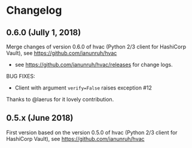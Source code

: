 # Changelog

## 0.6.0 (Jully 1, 2018)

Merge changes of version 0.6.0 of hvac (Python 2/3 client for HashiCorp Vault), see https://github.com/ianunruh/hvac 
* see https://github.com/ianunruh/hvac/releases for change logs.

BUG FIXES:

* Client with argument `verify=False` raises exception #12

Thanks to @laerus for it lovely contribution.


## 0.5.x (June 2018)

First version based on the version 0.5.0 of hvac (Python 2/3 client for HashiCorp Vault), see https://github.com/ianunruh/hvac
 
